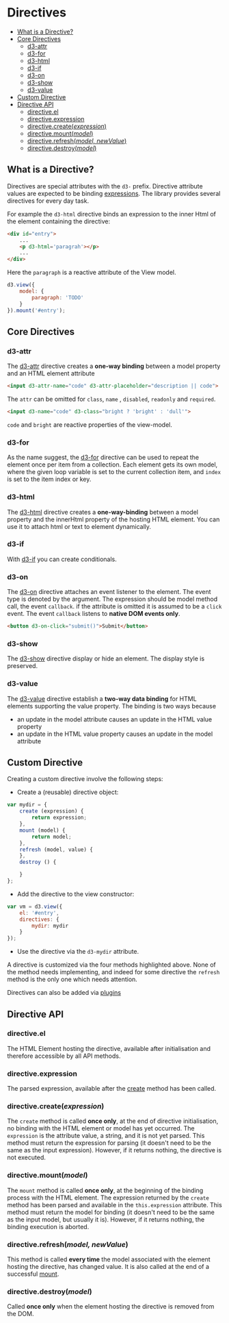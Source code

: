 # Directives


<!-- START doctoc generated TOC please keep comment here to allow auto update -->
<!-- DON'T EDIT THIS SECTION, INSTEAD RE-RUN doctoc TO UPDATE -->


- [What is a Directive?](#what-is-a-directive)
- [Core Directives](#core-directives)
  - [d3-attr](#d3-attr)
  - [d3-for](#d3-for)
  - [d3-html](#d3-html)
  - [d3-if](#d3-if)
  - [d3-on](#d3-on)
  - [d3-show](#d3-show)
  - [d3-value](#d3-value)
- [Custom Directive](#custom-directive)
- [Directive API](#directive-api)
  - [directive.el](#directiveel)
  - [directive.expression](#directiveexpression)
  - [directive.create(<i>expression</i>)](#directivecreateiexpressioni)
  - [directive.mount(<i>model</i>)](#directivemountimodeli)
  - [directive.refresh(<i>model, newValue</i>)](#directiverefreshimodel-newvaluei)
  - [directive.destroy(<i>model</i>)](#directivedestroyimodeli)

<!-- END doctoc generated TOC please keep comment here to allow auto update -->

## What is a Directive?

Directives are special attributes with the ``d3-`` prefix.
Directive attribute values are expected to be binding [expressions](#expressions).
The library provides several directives for every day task.

For example the ``d3-html`` directive binds an expression to the inner
Html of the element containing the directive:
```html
<div id="entry">
    ...
    <p d3-html='paragrah'></p>
    ...
</div>
```
Here the ``paragraph`` is a reactive attribute of the View model.
```javascript
d3.view({
    model: {
        paragraph: 'TODO'
    }
}).mount('#entry');
```

## Core Directives

### d3-attr

The [d3-attr][] directive creates a **one-way binding** between a model
property and an HTML element attribute
```html
<input d3-attr-name="code" d3-attr-placeholder="description || code">
```
The ``attr`` can be omitted for ``class``, ``name`` , ``disabled``,
``readonly`` and ``required``.
```html
<input d3-name="code" d3-class="bright ? 'bright' : 'dull'">
```
``code`` and ``bright`` are reactive properties of the view-model.

### d3-for

As the name suggest, the [d3-for][] directive can be used to repeat the
element once per item from a collection. Each element gets its own model,
where the given loop variable is set to the current collection item,
and ``index`` is set to the item index or key.


### d3-html

The [d3-html][] directive creates a **one-way-binding** between a model property
and the innerHtml property of the hosting HTML element.
You can use it to attach html or text to element dynamically.

### d3-if

With [d3-if][] you can create conditionals.

### d3-on

The [d3-on][] directive attaches an event listener to the element. The event type is denoted by the argument.
The expression should be model method call, the event ``callback``. if the attribute is omitted
it is assumed to be a ``click`` event.
The event ``callback`` listens to **native DOM events only**.
```html
<button d3-on-click="submit()">Submit</button>
```

### d3-show

The [d3-show][] directive display or hide an element. The display style is preserved.

### d3-value

The [d3-value][] directive establish a **two-way data binding** for HTML
elements supporting the value property.
The binding is two ways because

* an update in the model attribute causes an update in the HTML value property
* an update in the HTML value property causes an update in the model attribute

## Custom Directive

Creating a custom directive involve the following steps:

* Create a (reusable) directive object:
```javascript
var mydir = {
    create (expression) {
        return expression;
    },
    mount (model) {
        return model;
    },
    refresh (model, value) {
    },
    destroy () {

    }
};
```
* Add the directive to the view constructor:
```javascript
var vm = d3.view({
    el: '#entry',
    directives: {
        mydir: mydir
    }
});
```
* Use the directive via the ``d3-mydir`` attribute.

A directive is customized via the four methods highlighted above.
None of the method needs implementing, and indeed for some directive
the ``refresh`` method is the only one which needs attention.

Directives can also be added via [plugins][]

## Directive API

### directive.el

The HTML Element hosting the directive, available after initialisation and therefore accessible by all
API methods.

### directive.expression

The parsed expression, available after the [create](#directivecreateexpression)
method has been called.

### directive.create(<i>expression</i>)

The ``create`` method is called **once only**, at the end of directive initialisation, no binding with the HTML element or model has yet occurred.
The ``expression`` is the attribute value, a string, and it is not yet parsed.
This method must return the expression for parsing (it doesn't need to be the same as the input expression).
However, if it returns nothing, the directive is not executed.

### directive.mount(<i>model</i>)

The ``mount`` method is called **once only**, at the beginning of the binding process with the HTML element.
The expression returned by the ``create`` method
has been parsed and available in the ``this.expression`` attribute.
This method must return the model for binding (it doesn't need to be the same as the input model, but usually it is).
However, if it returns nothing, the binding execution is aborted.

### directive.refresh(<i>model, newValue</i>)

This method is called **every time** the model associated with the element hosting the directive, has changed value. It is also called at the end of a successful [mount](#directivemountmodel).

### directive.destroy(<i>model</i>)

Called **once only** when the element hosting the directive is removed from the DOM.


[d3-attr]: https://github.com/quantmind/d3-view/blob/master/src/directives/attr.js
[d3-for]: https://github.com/quantmind/d3-view/blob/master/src/directives/for.js
[d3-html]: https://github.com/quantmind/d3-view/blob/master/src/directives/html.js
[d3-if]: https://github.com/quantmind/d3-view/blob/master/src/directives/if.js
[d3-on]: https://github.com/quantmind/d3-view/blob/master/src/directives/on.js
[d3-show]: https://github.com/quantmind/d3-view/blob/master/src/directives/show.js
[d3-value]: https://github.com/quantmind/d3-view/blob/master/src/directives/value.js
[plugins]: ./plugins.md
